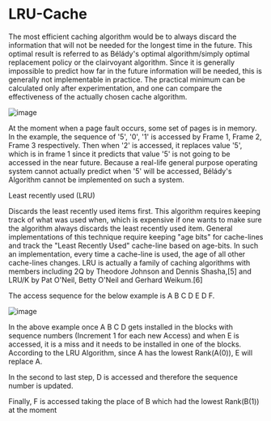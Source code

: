 # LRU-Cache

The most efficient caching algorithm would be to always discard the information that will not be needed for the longest time in the future. This optimal result is referred to as Bélády's optimal algorithm/simply optimal replacement policy or the clairvoyant algorithm. Since it is generally impossible to predict how far in the future information will be needed, this is generally not implementable in practice. The practical minimum can be calculated only after experimentation, and one can compare the effectiveness of the actually chosen cache algorithm.

![image](https://user-images.githubusercontent.com/62025759/176083051-54179b0d-624d-4da8-9e76-219ac2a1abdd.png)

At the moment when a page fault occurs, some set of pages is in memory. In the example, the sequence of '5', '0', '1' is accessed by Frame 1, Frame 2, Frame 3 respectively. Then when '2' is accessed, it replaces value '5', which is in frame 1 since it predicts that value '5' is not going to be accessed in the near future. Because a real-life general purpose operating system cannot actually predict when '5' will be accessed, Bélády's Algorithm cannot be implemented on such a system.

Least recently used (LRU)

Discards the least recently used items first. This algorithm requires keeping track of what was used when, which is expensive if one wants to make sure the algorithm always discards the least recently used item. General implementations of this technique require keeping "age bits" for cache-lines and track the "Least Recently Used" cache-line based on age-bits. In such an implementation, every time a cache-line is used, the age of all other cache-lines changes. LRU is actually a family of caching algorithms with members including 2Q by Theodore Johnson and Dennis Shasha,[5] and LRU/K by Pat O'Neil, Betty O'Neil and Gerhard Weikum.[6]

The access sequence for the below example is A B C D E D F.

![image](https://user-images.githubusercontent.com/62025759/176083136-f65e7b85-abf4-440c-8f3a-0743831c9c31.png)

In the above example once A B C D gets installed in the blocks with sequence numbers (Increment 1 for each new Access) and when E is accessed, it is a miss and it needs to be installed in one of the blocks. According to the LRU Algorithm, since A has the lowest Rank(A(0)), E will replace A.

In the second to last step, D is accessed and therefore the sequence number is updated.

Finally, F is accessed taking the place of B which had the lowest Rank(B(1)) at the moment

